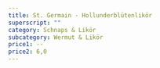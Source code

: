 ```yaml
---
title: St. Germain - Hollunderblütenlikör
superscript: ""
category: Schnaps & Likör
subcategory: Wermut & Likör
price1: --
price2: 6,0
---
```


